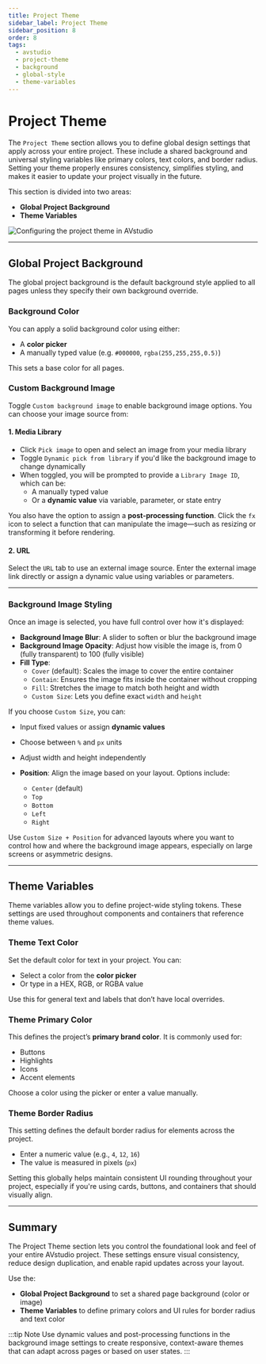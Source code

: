 ```yaml
---
title: Project Theme
sidebar_label: Project Theme
sidebar_position: 8
order: 8
tags:
  - avstudio
  - project-theme
  - background
  - global-style
  - theme-variables
---
```


# Project Theme

The `Project Theme` section allows you to define global design settings that apply across your entire project. These include a shared background and universal styling variables like primary colors, text colors, and border radius. Setting your theme properly ensures consistency, simplifies styling, and makes it easier to update your project visually in the future.

This section is divided into two areas:
- **Global Project Background**
- **Theme Variables**

![Configuring the project theme in AVstudio](./img/project-theme-configuration.png)

---

## Global Project Background

The global project background is the default background style applied to all pages unless they specify their own background override.

### Background Color

You can apply a solid background color using either:
- A **color picker**
- A manually typed value (e.g. `#000000`, `rgba(255,255,255,0.5)`)

This sets a base color for all pages.

### Custom Background Image

Toggle `Custom background image` to enable background image options. You can choose your image source from:

#### 1. Media Library

- Click `Pick image` to open and select an image from your media library
- Toggle `Dynamic pick from library` if you'd like the background image to change dynamically
- When toggled, you will be prompted to provide a `Library Image ID`, which can be:
  - A manually typed value
  - Or a **dynamic value** via variable, parameter, or state entry

You also have the option to assign a **post-processing function**. Click the `fx` icon to select a function that can manipulate the image—such as resizing or transforming it before rendering.

#### 2. URL

Select the `URL` tab to use an external image source. Enter the external image link directly or assign a dynamic value using variables or parameters.

---

### Background Image Styling

Once an image is selected, you have full control over how it's displayed:

- **Background Image Blur**: A slider to soften or blur the background image
- **Background Image Opacity**: Adjust how visible the image is, from 0 (fully transparent) to 100 (fully visible)
- **Fill Type**:
  - `Cover` (default): Scales the image to cover the entire container
  - `Contain`: Ensures the image fits inside the container without cropping
  - `Fill`: Stretches the image to match both height and width
  - `Custom Size`: Lets you define exact `width` and `height`

If you choose `Custom Size`, you can:
- Input fixed values or assign **dynamic values**
- Choose between `%` and `px` units
- Adjust width and height independently

- **Position**: Align the image based on your layout. Options include:
  - `Center` (default)
  - `Top`
  - `Bottom`
  - `Left`
  - `Right`

Use `Custom Size + Position` for advanced layouts where you want to control how and where the background image appears, especially on large screens or asymmetric designs.

---

## Theme Variables

Theme variables allow you to define project-wide styling tokens. These settings are used throughout components and containers that reference theme values.

### Theme Text Color

Set the default color for text in your project. You can:
- Select a color from the **color picker**
- Or type in a HEX, RGB, or RGBA value

Use this for general text and labels that don’t have local overrides.

### Theme Primary Color

This defines the project’s **primary brand color**. It is commonly used for:
- Buttons
- Highlights
- Icons
- Accent elements

Choose a color using the picker or enter a value manually.

### Theme Border Radius

This setting defines the default border radius for elements across the project.

- Enter a numeric value (e.g., `4`, `12`, `16`)
- The value is measured in pixels (`px`)

Setting this globally helps maintain consistent UI rounding throughout your project, especially if you're using cards, buttons, and containers that should visually align.

---

## Summary

The Project Theme section lets you control the foundational look and feel of your entire AVstudio project. These settings ensure visual consistency, reduce design duplication, and enable rapid updates across your layout.

Use the:
- **Global Project Background** to set a shared page background (color or image)
- **Theme Variables** to define primary colors and UI rules for border radius and text color

:::tip Note
Use dynamic values and post-processing functions in the background image settings to create responsive, context-aware themes that can adapt across pages or based on user states.
:::
